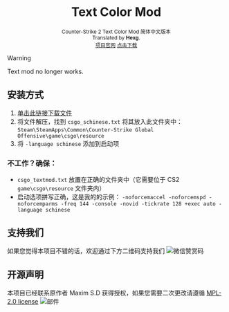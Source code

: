 <h1 align="center">
Text Color Mod
</h1>
<p align="center">
<sup>
     Counter-Strike 2 Text Color Mod 简体中文版本
     <br> Translated by <b>Hexg</b>.
     <br><a href="https://csgo.gkd.plus">项目官网</a> <a href="https://ghproxy.com/https://github.com/hexgu/CS2-TextMod/raw/main/workflow/out/CS2-TextMod.zip">点击下载</a>
<br>
</p>

> [!WARNING]
> Text mod no longer works.
## 安装方式

1. [单击此链接下载文件](https://cs.gkd.plus/textmod/install.html?github)
2. 将文件解压，找到 `csgo_schinese.txt` 将其放入此文件夹中： `Steam\SteamApps\Common\Counter-Strike Global Offensive\game\csgo\resource`
3. 将 `-language schinese` 添加到启动项

### 不工作？确保：
- `csgo_textmod.txt` 放置在正确的文件夹中（它需要位于 CS2 `game\csgo\resource` 文件夹内）
- 启动选项拼写正确，这是我的的示例： `-noforcemaccel -noforcemspd -noforcemparms -freq 144 -console -novid -tickrate 128 +exec auto -language schinese`


## 支持我们
如果您觉得本项目不错的话，欢迎通过下方二维码支持我们
![微信赞赏码](https://ts.hexg.uk/wechat.webp "支持我们")


## 开源声明
本项目已经联系原作者 Maxim S.D 获得授权，如果您需要二次更改请遵循 [MPL-2.0 license](https://github.com/hexgu/CSGOTextMod_Simplified-Chinese/blob/main/LICENSE)
![邮件](/pic/mail.png "授权声明")

